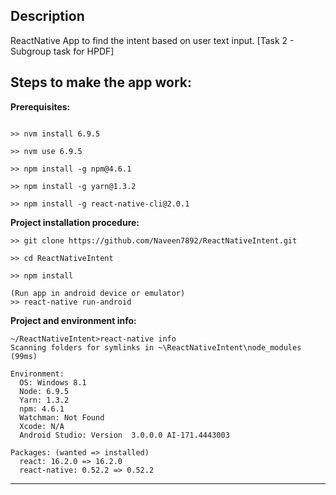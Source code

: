 ## Description

ReactNative App to find the intent based on user text input. [Task 2 - Subgroup task for HPDF]

## Steps to make the app work:

**Prerequisites:**

```Command Prompt

>> nvm install 6.9.5

>> nvm use 6.9.5

>> npm install -g npm@4.6.1

>> npm install -g yarn@1.3.2

>> npm install -g react-native-cli@2.0.1

```

**Project installation procedure:**
```Command Prompt
>> git clone https://github.com/Naveen7892/ReactNativeIntent.git

>> cd ReactNativeIntent

>> npm install

(Run app in android device or emulator)
>> react-native run-android

```

**Project and environment info:**
```Command Prompt
~/ReactNativeIntent>react-native info
Scanning folders for symlinks in ~\ReactNativeIntent\node_modules (99ms)

Environment:
  OS: Windows 8.1
  Node: 6.9.5
  Yarn: 1.3.2
  npm: 4.6.1
  Watchman: Not Found
  Xcode: N/A
  Android Studio: Version  3.0.0.0 AI-171.4443003

Packages: (wanted => installed)
  react: 16.2.0 => 16.2.0
  react-native: 0.52.2 => 0.52.2

```

******************************************************************************************************